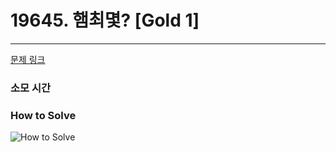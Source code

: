 # 19645. 햄최몇? [Gold 1]
---
[문제 링크](https://www.acmicpc.net/problem/19645)

### 소모 시간

### How to Solve
![How to Solve](http://www.junhyoung.info/wp-content/uploads/2024/07/19645.howToSolve.jpg)
